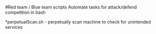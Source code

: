#Red team / Blue team scripts
Automate tasks for attack/defend competition in bash

*perpetualScan.sh - perpetually scan machine to check for unintended services
